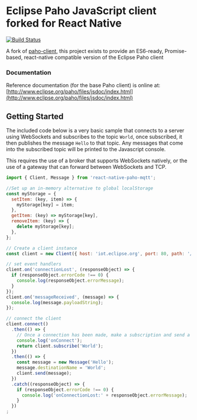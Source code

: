 # Eclipse Paho JavaScript client forked for React Native
[![Build Status](https://travis-ci.org/rh389/react-native-paho-mqtt.svg?branch=master)](https://travis-ci.org/rh389/react-native-paho-mqtt)

A fork of [paho-client](https://www.npmjs.com/package/paho-client), this project exists to provide an ES6-ready, Promise-based, react-native compatible version of the Eclipse Paho client

### Documentation

Reference documentation (for the base Paho client) is online at: [http://www.eclipse.org/paho/files/jsdoc/index.html](http://www.eclipse.org/paho/files/jsdoc/index.html)

## Getting Started

The included code below is a very basic sample that connects to a server using WebSockets and subscribes to the topic ```World```, once subscribed, it then publishes the message ```Hello``` to that topic. Any messages that come into the subscribed topic will be printed to the Javascript console.

This requires the use of a broker that supports WebSockets natively, or the use of a gateway that can forward between WebSockets and TCP.

```js
import { Client, Message } from 'react-native-paho-mqtt';

//Set up an in-memory alternative to global localStorage
const myStorage = {
  setItem: (key, item) => {
    myStorage[key] = item;
  },
  getItem: (key) => myStorage[key],
  removeItem: (key) => {
    delete myStorage[key];
  },
};

// Create a client instance
const client = new Client({ host: 'iot.eclipse.org', port: 80, path: '/ws', clientId: 'clientId', storage: myStorage });

// set event handlers
client.on('connectionLost', (responseObject) => {
  if (responseObject.errorCode !== 0) {
    console.log(responseObject.errorMessage);
  }
});
client.on('messageReceived', (message) => {
  console.log(message.payloadString);
});

// connect the client
client.connect()
  .then(() => {
    // Once a connection has been made, make a subscription and send a message.
    console.log('onConnect');
    return client.subscribe('World');
  })
  .then(() => {
    const message = new Message('Hello');
    message.destinationName = 'World';
    client.send(message);
  })
  .catch((responseObject) => {
    if (responseObject.errorCode !== 0) {
      console.log('onConnectionLost:' + responseObject.errorMessage);
    }
  })
;

```
